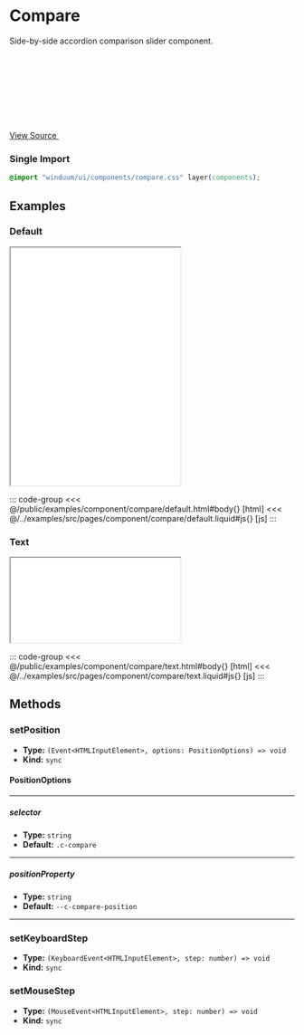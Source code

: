 # Compare

Side-by-side accordion comparison slider component.

<a href="https://github.com/winduum/winduum/blob/main/src/components/field.css" target="_blank" rel="noreferrer" class="winduum-gh-link">View Source <svg><use href="#icon-gh" /></svg></a>

### Single Import

```css
@import "winduum/ui/components/compare.css" layer(components);
```

## Examples

### Default

<iframe onload="this.style.visibility = 'visible';" src="/examples/component/compare/default.html" style="height: 420px"></iframe>

::: code-group
<<< @/public/examples/component/compare/default.html#body{} [html]
<<< @/../examples/src/pages/component/compare/default.liquid#js{} [js]
:::

### Text

<iframe onload="this.style.visibility = 'visible';" src="/examples/component/compare/text.html"></iframe>

::: code-group
<<< @/public/examples/component/compare/text.html#body{} [html]
<<< @/../examples/src/pages/component/compare/text.liquid#js{} [js]
:::

## Methods

### setPosition

* **Type:** `(Event<HTMLInputElement>, options: PositionOptions) => void`
* **Kind:** `sync`

#### PositionOptions

---

##### selector

* **Type:** `string`
* **Default:** `.c-compare`

---

##### positionProperty

* **Type:** `string`
* **Default:** `--c-compare-position`

---

### setKeyboardStep

* **Type:** `(KeyboardEvent<HTMLInputElement>, step: number) => void`
* **Kind:** `sync`


### setMouseStep

* **Type:** `(MouseEvent<HTMLInputElement>, step: number) => void`
* **Kind:** `sync`

